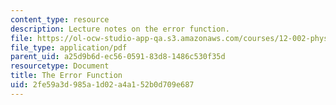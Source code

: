 ```yaml
---
content_type: resource
description: Lecture notes on the error function.
file: https://ol-ocw-studio-app-qa.s3.amazonaws.com/courses/12-002-physics-and-chemistry-of-the-terrestrial-planets-fall-2008/2fe59a3d985a1d02a4a152b0d709e687_MIT12_002f08_lec15.pdf
file_type: application/pdf
parent_uid: a25d9b6d-ec56-0591-83d8-1486c530f35d
resourcetype: Document
title: The Error Function
uid: 2fe59a3d-985a-1d02-a4a1-52b0d709e687
---
```


